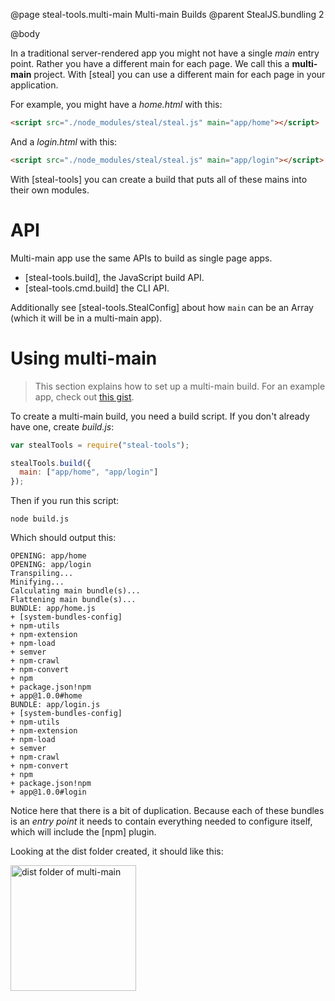 @page steal-tools.multi-main Multi-main Builds
@parent StealJS.bundling 2

@body

In a traditional server-rendered app you might not have a single *main* entry point. Rather you have a different main for each page. We call this a __multi-main__ project. With [steal] you can use a different main for each page in your application.

For example, you might have a *home.html* with this:

```html
<script src="./node_modules/steal/steal.js" main="app/home"></script>
```

And a *login.html* with this:

```html
<script src="./node_modules/steal/steal.js" main="app/login"></script>
```

With [steal-tools] you can create a build that puts all of these mains into their own modules.

# API

Multi-main app use the same APIs to build as single page apps.

* [steal-tools.build], the JavaScript build API.
* [steal-tools.cmd.build] the CLI API.

Additionally see [steal-tools.StealConfig] about how `main` can be an Array (which it will be in a multi-main app).

# Using multi-main

> This section explains how to set up a multi-main build. For an example app, check out [this gist](https://gist.github.com/matthewp/885153da3264bdaa1ecf028ca1c4cbf4).

To create a multi-main build, you need a build script. If you don't already have one, create *build.js*:

```js
var stealTools = require("steal-tools");

stealTools.build({
  main: ["app/home", "app/login"]
});
```

Then if you run this script:

```shell
node build.js
```

Which should output this:

```
OPENING: app/home
OPENING: app/login
Transpiling...
Minifying...
Calculating main bundle(s)...
Flattening main bundle(s)...
BUNDLE: app/home.js
+ [system-bundles-config]
+ npm-utils
+ npm-extension
+ npm-load
+ semver
+ npm-crawl
+ npm-convert
+ npm
+ package.json!npm
+ app@1.0.0#home
BUNDLE: app/login.js
+ [system-bundles-config]
+ npm-utils
+ npm-extension
+ npm-load
+ semver
+ npm-crawl
+ npm-convert
+ npm
+ package.json!npm
+ app@1.0.0#login
```

Notice here that there is a bit of duplication. Because each of these bundles is an *entry point* it needs to contain everything needed to configure itself, which will include the [npm] plugin.

Looking at the dist folder created, it should like this:

<img width="201" alt="dist folder of multi-main" src="https://user-images.githubusercontent.com/361671/32856322-7b49463e-ca12-11e7-984e-792666e66ba6.png">
